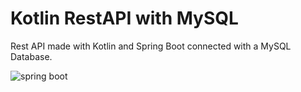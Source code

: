 # Kotlin RestAPI with MySQL

Rest API made with Kotlin and Spring Boot connected with a MySQL Database.

![spring boot](https://miro.medium.com/max/1000/0*J88jEbJzlZ7pKKOP.)
